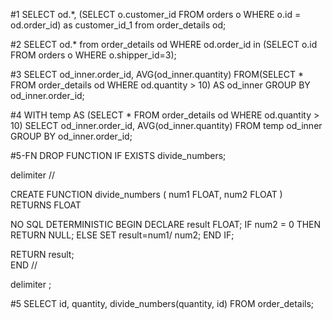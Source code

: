 #1
SELECT od.*, (SELECT o.customer_id FROM orders o WHERE o.id = od.order_id) as customer_id_1
from order_details od;

#2
SELECT od.*
from order_details od
WHERE od.order_id in (SELECT o.id FROM orders o WHERE o.shipper_id=3); 

#3
SELECT od_inner.order_id, AVG(od_inner.quantity)
FROM(SELECT * FROM order_details od WHERE od.quantity > 10) AS od_inner
GROUP BY od_inner.order_id;

#4
WITH temp AS (SELECT * FROM order_details od WHERE od.quantity > 10)
SELECT od_inner.order_id, AVG(od_inner.quantity)
FROM temp od_inner
GROUP BY od_inner.order_id;

#5-FN
DROP FUNCTION IF EXISTS divide_numbers;

delimiter //

CREATE FUNCTION divide_numbers (
num1 FLOAT, 
num2 FLOAT
) RETURNS FLOAT

NO SQL
DETERMINISTIC
BEGIN
  DECLARE result FLOAT;
  IF num2 = 0 THEN
    RETURN NULL;
  ELSE
    SET result=num1/ num2;
  END IF;
  
  RETURN result;  
END
//

delimiter ;

#5
SELECT id, quantity, divide_numbers(quantity, id) FROM order_details;
